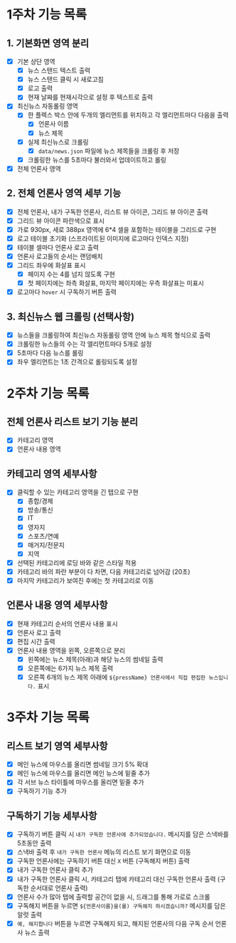 # 1주차 기능 목록

## 1. 기본화면 영역 분리
- [x] 기본 상단 영역
  - [x] 뉴스 스탠드 텍스트 출력
  - [x] 뉴스 스탠드 클릭 시 새로고침
  - [x] 로고 출력
  - [x] 현재 날짜를 현재시각으로 설정 후 텍스트로 출력

- [x] 최신뉴스 자동롤링 영역
  - [x] 한 플렉스 박스 안에 두개의 엘리먼트를 위치하고 각 엘리먼트마다 다음을 출력
    - [x] 언론사 이름
    - [x] 뉴스 제목
  - [x] 실제 최신뉴스로 크롤링 
    - [x] `data/news.json` 파일에 뉴스 제목들을 크롤링 후 저장
  - [x] 크롤링한 뉴스를 5초마다 불러와서 업데이트하고 롤링

- [x] 전체 언론사 영역

## 2. 전체 언론사 영역 세부 기능
- [x] 전체 언론사, 내가 구독한 언론사, 리스트 뷰 아이콘, 그리드 뷰 아이콘 출력
- [x] 그리드 뷰 아이콘 파란색으로 표시
- [x] 가로 930px, 세로 388px 영역에 6*4 셀을 포함하는 테이블을 그리드로 구현
- [x] 로고 테이블 초기화 (스프라이트된 이미지에 로고마다 인덱스 지정)
- [x] 테이블 셀마다 언론사 로고 출력
- [x] 언론사 로고들의 순서는 랜덤배치
- [x] 그리드 좌우에 화살표 표시
  - [x] 페이지 수는 4를 넘지 않도록 구현
  - [x] 첫 페이지에는 좌측 화살표, 마지막 페이지에는 우측 화살표는 미표시
- [x] 로고마다 `hover` 시 구독하기 버튼 출력

## 3. 최신뉴스 웹 크롤링 (선택사항)
- [x] 뉴스들을 크롤링하여 최신뉴스 자동롤링 영역 안에 뉴스 제목 형식으로 출력
- [x] 크롤링한 뉴스들의 수는 각 엘리먼트마다 5개로 설정
- [x] 5초마다 다음 뉴스를 롤링
- [x] 좌우 엘리먼트는 1초 간격으로 롤링되도록 설정

# 2주차 기능 목록

## 전체 언론사 리스트 보기 기능 분리
- [x] 카테고리 영역
- [x] 언론사 내용 영역

## 카테고리 영역 세부사항
- [x] 클릭할 수 있는 카테고리 영역을 긴 탭으로 구현
  - [x] 종합/경제
  - [x] 방송/통신
  - [x] IT
  - [x] 영자지
  - [x] 스포츠/연예
  - [x] 매거지/전문지
  - [x] 지역

- [x] 선택된 카테고리에 로딩 바와 같은 스타일 적용
- [x] 카테고리 바의 파란 부분이 다 차면, 다음 카테고리로 넘어감 (20초)
- [x] 마지막 카테고리가 보여진 후에는 첫 카테고리로 이동

## 언론사 내용 영역 세부사항
- [x] 현재 카테고리 순서의 언론사 내용 표시
- [x] 언론사 로고 출력
- [x] 편집 시간 출력
- [x] 언론사 내용 영역을 왼쪽, 오른쪽으로 분리
  - [x] 왼쪽에는 뉴스 제목(아래)과 해당 뉴스의 썸네일 출력
  - [x] 오른쪽에는 6가지 뉴스 제목 출력
  - [x] 오른쪽 6개의 뉴스 제목 아래에 `${pressName} 언론사에서 직접 편집한 뉴스입니다.` 표시

# 3주차 기능 목록

## 리스트 보기 영역 세부사항
  - [x] 메인 뉴스에 마우스를 올리면 썸네일 크기 5% 확대
  - [x] 메인 뉴스에 마우스를 올리면 메인 뉴스에 밑줄 추가
  - [x] 각 서브 뉴스 타이틀에 마우스를 올리면 밑줄 추가
  - [x] 구독하기 기능 추가

## 구독하기 기능 세부사항
  - [x] 구독하기 버튼 클릭 시 `내가 구독한 언론사에 추가되었습니다.` 메시지를 담은 스낵바를 5초동안 출력
  - [x] 스낵바 출력 후 `내가 구독한 언론사` 메뉴의 리스트 보기 화면으로 이동
  - [x] 구독한 언론사에는 구독하기 버튼 대신 `X` 버튼 (구독해지 버튼) 출력
  - [x] 내가 구독한 언론사 클릭 추가
  - [x] 내가 구독한 언론사 클릭 시, 카테고리 탭에 카테고리 대신 구독한 언론사 출력 (구독한 순서대로 언론사 출력)
  - [x] 언론사 수가 많아 탭에 출력할 공간이 없을 시, 드래그를 통해 가로로 스크롤
  - [x] 구독해지 버튼을 누르면 `${언론사이름}을(를) 구독해지 하시겠습니까?` 메시지를 담은 알럿 출력
  - [x] `예, 해지합니다` 버튼을 누르면 구독해지 되고, 해지된 언론사의 다음 구독 순서 언론사 뉴스 출력
